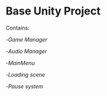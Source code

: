 # Base Unity Project

Contains:


-*Game Manager*

-*Audio Manager*

-*MainMenu*

-*Loading scene*

-*Pause system*
